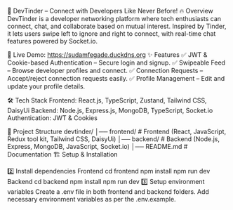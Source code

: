 🚀 DevTinder – Connect with Developers Like Never Before!
🔥 Overview
DevTinder is a developer networking platform where tech enthusiasts can connect, chat, and collaborate based on mutual interest. Inspired by Tinder, it lets users swipe left to ignore and right to connect, with real-time chat features powered by Socket.io.

🚀 Live Demo: https://sudamfegade.duckdns.org 
✨ Features
✅ JWT & Cookie-based Authentication – Secure login and signup.
✅ Swipeable Feed – Browse developer profiles and connect.
✅ Connection Requests – Accept/reject connection requests easily.
✅ Profile Management – Edit and update your profile details.

🛠 Tech Stack
Frontend: React.js, TypeScript, Zustand, Tailwind CSS, DaisyUi
Backend: Node.js, Express.js, MongoDB, TypeScript, Socket.io
Authentication: JWT & Cookies

📂 Project Structure
devtinder/
│── frontend/    # Frontend (React, JavaScript, Redux tool kit, Tailwind CSS, DaisyUi)
│── backend/     # Backend (Node.js, Express, MongoDB, JavaScript, Socket.io)
│── README.md    # Documentation
🏗️ Setup & Installation

2️⃣ Install dependencies
Frontend
cd frontend
npm install
npm run dev
Backend
cd backend
npm install
npm run dev
3️⃣ Setup environment variables
Create a .env file in both frontend and backend folders.
Add necessary environment variables as per the .env.example.

